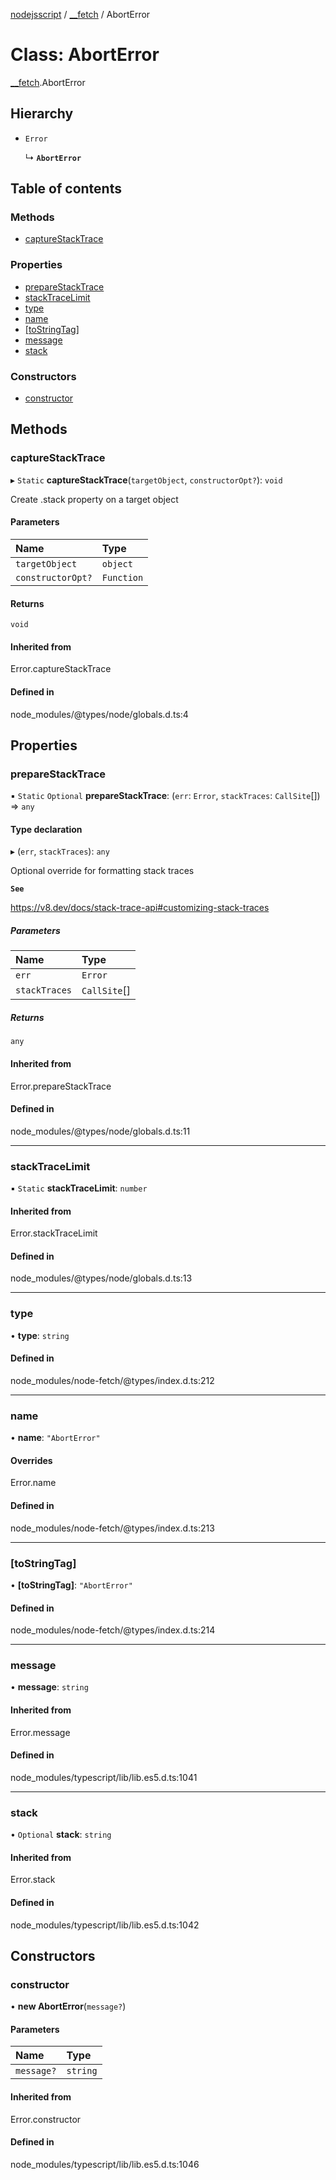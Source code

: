 [nodejsscript](../README.md) / [\_\_fetch](../modules/_fetch.md) / AbortError

# Class: AbortError

[__fetch](../modules/_fetch.md).AbortError

## Hierarchy

- `Error`

  ↳ **`AbortError`**

## Table of contents

### Methods

- [captureStackTrace](fetch.AbortError.md#capturestacktrace)

### Properties

- [prepareStackTrace](fetch.AbortError.md#preparestacktrace)
- [stackTraceLimit](fetch.AbortError.md#stacktracelimit)
- [type](fetch.AbortError.md#type)
- [name](fetch.AbortError.md#name)
- [[toStringTag]](fetch.AbortError.md#[tostringtag])
- [message](fetch.AbortError.md#message)
- [stack](fetch.AbortError.md#stack)

### Constructors

- [constructor](fetch.AbortError.md#constructor)

## Methods

### captureStackTrace

▸ `Static` **captureStackTrace**(`targetObject`, `constructorOpt?`): `void`

Create .stack property on a target object

#### Parameters

| Name | Type |
| :------ | :------ |
| `targetObject` | `object` |
| `constructorOpt?` | `Function` |

#### Returns

`void`

#### Inherited from

Error.captureStackTrace

#### Defined in

node_modules/@types/node/globals.d.ts:4

## Properties

### prepareStackTrace

▪ `Static` `Optional` **prepareStackTrace**: (`err`: `Error`, `stackTraces`: `CallSite`[]) => `any`

#### Type declaration

▸ (`err`, `stackTraces`): `any`

Optional override for formatting stack traces

**`See`**

https://v8.dev/docs/stack-trace-api#customizing-stack-traces

##### Parameters

| Name | Type |
| :------ | :------ |
| `err` | `Error` |
| `stackTraces` | `CallSite`[] |

##### Returns

`any`

#### Inherited from

Error.prepareStackTrace

#### Defined in

node_modules/@types/node/globals.d.ts:11

___

### stackTraceLimit

▪ `Static` **stackTraceLimit**: `number`

#### Inherited from

Error.stackTraceLimit

#### Defined in

node_modules/@types/node/globals.d.ts:13

___

### type

• **type**: `string`

#### Defined in

node_modules/node-fetch/@types/index.d.ts:212

___

### name

• **name**: ``"AbortError"``

#### Overrides

Error.name

#### Defined in

node_modules/node-fetch/@types/index.d.ts:213

___

### [toStringTag]

• **[toStringTag]**: ``"AbortError"``

#### Defined in

node_modules/node-fetch/@types/index.d.ts:214

___

### message

• **message**: `string`

#### Inherited from

Error.message

#### Defined in

node_modules/typescript/lib/lib.es5.d.ts:1041

___

### stack

• `Optional` **stack**: `string`

#### Inherited from

Error.stack

#### Defined in

node_modules/typescript/lib/lib.es5.d.ts:1042

## Constructors

### constructor

• **new AbortError**(`message?`)

#### Parameters

| Name | Type |
| :------ | :------ |
| `message?` | `string` |

#### Inherited from

Error.constructor

#### Defined in

node_modules/typescript/lib/lib.es5.d.ts:1046
